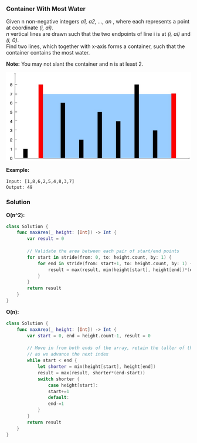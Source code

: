 
### Container With Most Water

Given n non-negative integers *a1, a2, ..., an* , where each represents a point at coordinate *(i, ai)*.</br> 
*n* vertical lines are drawn such that the two endpoints of line i is at *(i, ai)* and *(i, 0)*.</br> 
Find two lines, which together with x-axis forms a container, such that the container contains the most water.

__Note:__ You may not slant the container and n is at least 2.

![images/question_11.jpg](images/question_11.jpg)

__Example:__
```
Input: [1,8,6,2,5,4,8,3,7]
Output: 49
```

### Solution
__O(n^2):__
```Swift
class Solution {
    func maxArea(_ height: [Int]) -> Int {
        var result = 0

        // Validate the area between each pair of start/end points
        for start in stride(from: 0, to: height.count, by: 1) {
            for end in stride(from: start+1, to: height.count, by: 1) {
                result = max(result, min(height[start], height[end])*(end-start))
            }
        }
        return result
    }
}
```
__O(n):__
```Swift
class Solution {
    func maxArea(_ height: [Int]) -> Int {
        var start = 0, end = height.count-1, result = 0

        // Move in from both ends of the array, retain the taller of the two endpoints
        // as we advance the next index
        while start < end {
            let shorter = min(height[start], height[end])
            result = max(result, shorter*(end-start))
            switch shorter {
                case height[start]:
                start+=1
                default:
                end-=1
            }
        }
        return result
    }
}
```
